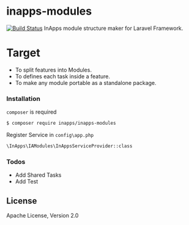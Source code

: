 # inapps-modules

[![Build Status](https://travis-ci.org/joemccann/dillinger.svg?branch=master)](https://travis-ci.org/joemccann/dillinger)
InApps module structure maker for Laravel Framework.
# Target
  - To split features into Modules.
  - To defines each task inside a feature.
  - To make any module portable as a standalone package.

### Installation
`composer` is required
```sh
$ composer require inapps/inapps-modules
```
Register Service in `config\app.php`
```sh
\InApps\IAModules\InAppsServiceProvider::class
```

### Todos
 - Add Shared Tasks
 - Add Test

License
----
Apache License, Version 2.0
